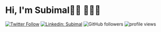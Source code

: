# Hi, I'm Subimal👋🏽 👨🏽‍💻

[![Twitter Follow](https://img.shields.io/twitter/follow/subimaldas_?label=Follow)](https://twitter.com/intent/follow?screen_name=subimaldas_)
[![Linkedin: Subimal](https://img.shields.io/badge/-Subimal-blue?style=flat-square&logo=Linkedin&logoColor=white&link=https://www.linkedin.com/in/subimaldas/)](https://www.linkedin.com/in/subimaldas/)
![GitHub followers](https://img.shields.io/github/followers/subimaldas?label=Follow&style=social)
<img alt = "profile views" src="https://komarev.com/ghpvc/?username=subimaldas&color=brightgreen">
